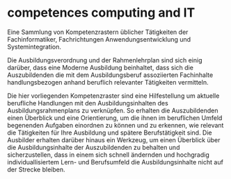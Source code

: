 # competences computing and IT
Eine Sammlung von Kompetenzrastern üblicher Tätigkeiten der Fachinformatiker, Fachrichtungen Anwendungsentwicklung und Systemintegration.

Die Ausbildungsverordnung und der Rahmenlehrplan sind sich einig darüber, dass eine Moderne Ausbildung beinhaltet, dass sich die Auszubildenden die mit dem Ausbildungsberuf assoziierten Fachinhalte handlungsbezogen anhand beruflich relevanter Tätigkeiten vermitteln.

Die hier vorliegenden Kompetenzraster sind eine Hilfestellung um  aktuelle berufliche Handlungen mit den Ausbildungsinhalten des Ausbildungsrahmenplans zu verknüpfen. So erhalten die Auszubildenden einen Überblick und eine Orientierung, um die ihnen im beruflichen Umfeld begenenden Aufgaben einordnen zu können und zu erkennen, wie relevant die Tätigkeiten für Ihre Ausbildung und spätere Berufstätigkeit sind. Die Ausbilder erhalten darüber hinaus ein Werkzeug, um einen Überblick über die Ausbildungsinhalte der Auszubildenden zu behalten und sicherzustellen, dass in einem sich schnell ändernden und hochgradig individuallisiertem Lern- und Berufsumfeld die Ausbildungsinhalte nicht auf der Strecke bleiben.
